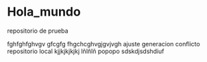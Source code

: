 # Hola_mundo
repositorio de prueba 

fghfghfghvgv gfcgfg fhgchcghvgjgvjvgh
ajuste generacion conflicto repositorio local
kjjkjkjkjkj lñlñlñ popopo
sdskdjsdshdiuf
